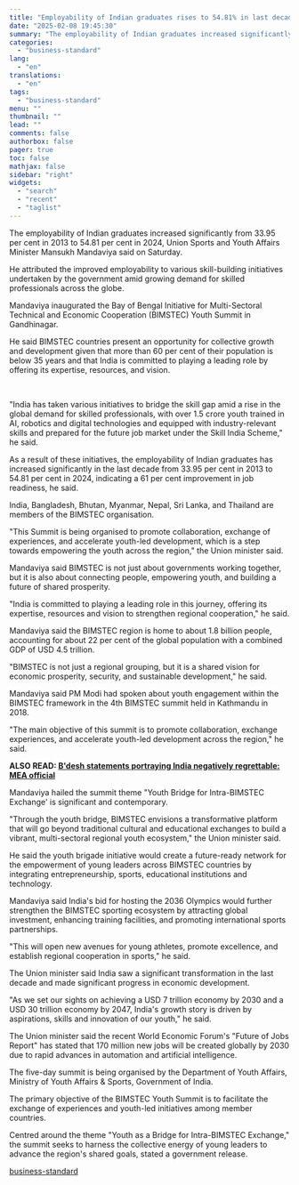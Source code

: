 ```yaml
---
title: "Employability of Indian graduates rises to 54.81% in last decade: Mandaviya"
date: "2025-02-08 19:45:30"
summary: "The employability of Indian graduates increased significantly from 33.95 per cent in 2013 to 54.81 per cent in 2024, Union Sports and Youth Affairs Minister Mansukh Mandaviya said on Saturday. He attributed the improved employability to various skill-building initiatives undertaken by the government amid growing demand for skilled professionals across..."
categories:
  - "business-standard"
lang:
  - "en"
translations:
  - "en"
tags:
  - "business-standard"
menu: ""
thumbnail: ""
lead: ""
comments: false
authorbox: false
pager: true
toc: false
mathjax: false
sidebar: "right"
widgets:
  - "search"
  - "recent"
  - "taglist"
---
```


The employability of Indian graduates increased significantly from 33.95 per cent in 2013 to 54.81 per cent in 2024, Union Sports and Youth Affairs Minister Mansukh Mandaviya said on Saturday.

He attributed the improved employability to various skill-building initiatives undertaken by the government amid growing demand for skilled professionals across the globe.

Mandaviya inaugurated the Bay of Bengal Initiative for Multi-Sectoral Technical and Economic Cooperation (BIMSTEC) Youth Summit in Gandhinagar.

He said BIMSTEC countries present an opportunity for collective growth and development given that more than 60 per cent of their population is below 35 years and that India is committed to playing a leading role by offering its expertise, resources, and vision.

 

"India has taken various initiatives to bridge the skill gap amid a rise in the global demand for skilled professionals, with over 1.5 crore youth trained in AI, robotics and digital technologies and equipped with industry-relevant skills and prepared for the future job market under the Skill India Scheme," he said.

As a result of these initiatives, the employability of Indian graduates has increased significantly in the last decade from 33.95 per cent in 2013 to 54.81 per cent in 2024, indicating a 61 per cent improvement in job readiness, he said.

India, Bangladesh, Bhutan, Myanmar, Nepal, Sri Lanka, and Thailand are members of the BIMSTEC organisation.

"This Summit is being organised to promote collaboration, exchange of experiences, and accelerate youth-led development, which is a step towards empowering the youth across the region," the Union minister said.

Mandaviya said BIMSTEC is not just about governments working together, but it is also about connecting people, empowering youth, and building a future of shared prosperity.

"India is committed to playing a leading role in this journey, offering its expertise, resources and vision to strengthen regional cooperation," he said.

Mandaviya said the BIMSTEC region is home to about 1.8 billion people, accounting for about 22 per cent of the global population with a combined GDP of USD 4.5 trillion.

"BIMSTEC is not just a regional grouping, but it is a shared vision for economic prosperity, security, and sustainable development," he said.

Mandaviya said PM Modi had spoken about youth engagement within the BIMSTEC framework in the 4th BIMSTEC summit held in Kathmandu in 2018.

"The main objective of this summit is to promote collaboration, exchange experiences, and accelerate youth-led development across the region," he said.

**ALSO READ: [B'desh statements portraying India negatively regrettable: MEA official](/external-affairs-defence-security/news/b-desh-statements-portraying-india-negatively-regrettable-mea-official-125020701994_1.html)**

Mandaviya hailed the summit theme "Youth Bridge for Intra-BIMSTEC Exchange' is significant and contemporary.

"Through the youth bridge, BIMSTEC envisions a transformative platform that will go beyond traditional cultural and educational exchanges to build a vibrant, multi-sectoral regional youth ecosystem," the Union minister said.

He said the youth brigade initiative would create a future-ready network for the empowerment of young leaders across BIMSTEC countries by integrating entrepreneurship, sports, educational institutions and technology.

Mandaviya said India's bid for hosting the 2036 Olympics would further strengthen the BIMSTEC sporting ecosystem by attracting global investment, enhancing training facilities, and promoting international sports partnerships.

"This will open new avenues for young athletes, promote excellence, and establish regional cooperation in sports," he said.

The Union minister said India saw a significant transformation in the last decade and made significant progress in economic development.

"As we set our sights on achieving a USD 7 trillion economy by 2030 and a USD 30 trillion economy by 2047, India's growth story is driven by aspirations, skills and innovation of our youth," he said.

The Union minister said the recent World Economic Forum's "Future of Jobs Report" has stated that 170 million new jobs will be created globally by 2030 due to rapid advances in automation and artificial intelligence.

The five-day summit is being organised by the Department of Youth Affairs, Ministry of Youth Affairs & Sports, Government of India.

The primary objective of the BIMSTEC Youth Summit is to facilitate the exchange of experiences and youth-led initiatives among member countries.

Centred around the theme "Youth as a Bridge for Intra-BIMSTEC Exchange," the summit seeks to harness the collective energy of young leaders to advance the region's shared goals, stated a government release.

[business-standard](https://www.business-standard.com/external-affairs-defence-security/news/employability-of-indian-graduates-rises-to-54-81-in-last-decade-mandaviya-125020801111_1.html)
